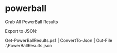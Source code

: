 # powerball
Grab All PowerBall Results

Export to JSON:

Get-PowerBallResults.ps1 | ConvertTo-Json | Out-File .\PowerBallResults.json
